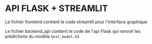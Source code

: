 # API FLASK + STREAMLIT

Le fichier frontend contient le code streamlit pour l'interface graphique

Le fichier backend_api contient le code de l'api Flask qui renvoit les prédictions du modèle `best_model.h5`


